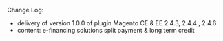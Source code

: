 Change Log:

- delivery of version 1.0.0 of plugin Magento CE & EE 2.4.3, 2.4.4 , 2.4.6
- content: e-financing solutions split payment & long term credit
